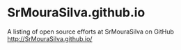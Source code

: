 SrMouraSilva.github.io
=============================

A listing of open source efforts at SrMouraSilva on GitHub http://SrMouraSilva.github.io/